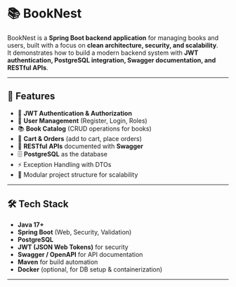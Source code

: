 # 📚 BookNest

BookNest is a **Spring Boot backend application** for managing books and users, built with a focus on **clean architecture, security, and scalability**.  
It demonstrates how to build a modern backend system with **JWT authentication, PostgreSQL integration, Swagger documentation, and RESTful APIs**.  

---

## 🚀 Features
- 🔐 **JWT Authentication & Authorization**  
- 👤 **User Management** (Register, Login, Roles)  
- 📚 **Book Catalog** (CRUD operations for books)  
- 🛒 **Cart & Orders** (add to cart, place orders)  
- 📖 **RESTful APIs** documented with **Swagger**  
- 🗄️ **PostgreSQL** as the database  
- ⚡ Exception Handling with DTOs  
- 🧩 Modular project structure for scalability  

---

## 🛠️ Tech Stack
- **Java 17+**  
- **Spring Boot** (Web, Security, Validation)  
- **PostgreSQL**  
- **JWT (JSON Web Tokens)** for security  
- **Swagger / OpenAPI** for API documentation  
- **Maven** for build automation  
- **Docker** (optional, for DB setup & containerization)  

---
